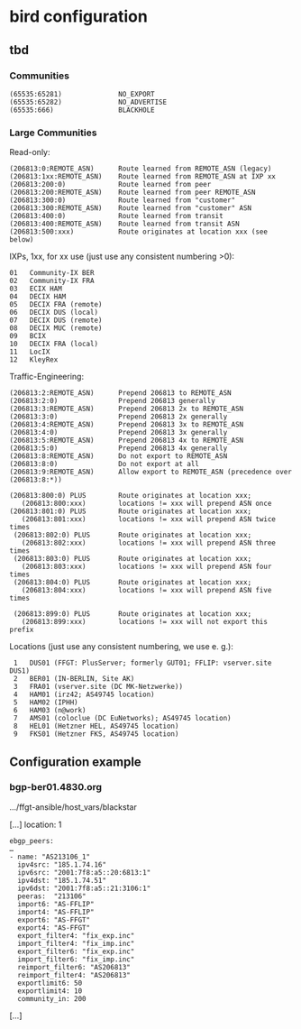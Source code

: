 # bird configuration #

## tbd ##

### Communities ###

    (65535:65281)              NO_EXPORT
    (65535:65282)              NO_ADVERTISE
    (65535:666)                BLACKHOLE

### Large Communities ###

Read-only:

    (206813:0:REMOTE_ASN)      Route learned from REMOTE_ASN (legacy)
    (206813:1xx:REMOTE_ASN)    Route learned from REMOTE_ASN at IXP xx
    (206813:200:0)             Route learned from peer
    (206813:200:REMOTE_ASN)    Route learned from peer REMOTE_ASN
    (206813:300:0)             Route learned from "customer"
    (206813:300:REMOTE_ASN)    Route learned from "customer" ASN
    (206813:400:0)             Route learned from transit
    (206813:400:REMOTE_ASN)    Route learned from transit ASN
    (206813:500:xxx)           Route originates at location xxx (see below)

IXPs, 1xx, for xx use (just use any consistent numbering >0):

    01   Community-IX BER
    02   Community-IX FRA
    03   ECIX HAM
    04   DECIX HAM
    05   DECIX FRA (remote)
    06   DECIX DUS (local)
    07   DECIX DUS (remote)
    08   DECIX MUC (remote)
    09   BCIX
    10   DECIX FRA (local)
    11   LocIX
    12   KleyRex

Traffic-Engineering:

    (206813:2:REMOTE_ASN)      Prepend 206813 to REMOTE_ASN
    (206813:2:0)               Prepend 206813 generally
    (206813:3:REMOTE_ASN)      Prepend 206813 2x to REMOTE_ASN
    (206813:3:0)               Prepend 206813 2x generally
    (206813:4:REMOTE_ASN)      Prepend 206813 3x to REMOTE_ASN
    (206813:4:0)               Prepend 206813 3x generally
    (206813:5:REMOTE_ASN)      Prepend 206813 4x to REMOTE_ASN
    (206813:5:0)               Prepend 206813 4x generally
    (206813:8:REMOTE_ASN)      Do not export to REMOTE_ASN
    (206813:8:0)               Do not export at all
    (206813:9:REMOTE_ASN)      Allow export to REMOTE_ASN (precedence over (206813:8:*))

    (206813:800:0) PLUS        Route originates at location xxx;
       (206813:800:xxx)        locations != xxx will prepend ASN once
    (206813:801:0) PLUS        Route originates at location xxx;
       (206813:801:xxx)        locations != xxx will prepend ASN twice times
     (206813:802:0) PLUS       Route originates at location xxx;
       (206813:802:xxx)        locations != xxx will prepend ASN three times
     (206813:803:0) PLUS       Route originates at location xxx;
       (206813:803:xxx)        locations != xxx will prepend ASN four times
     (206813:804:0) PLUS       Route originates at location xxx;
       (206813:804:xxx)        locations != xxx will prepend ASN five times

     (206813:899:0) PLUS       Route originates at location xxx;
       (206813:899:xxx)        locations != xxx will not export this prefix


Locations (just use any consistent numbering, we use e. g.):

     1   DUS01 (FFGT: PlusServer; formerly GUT01; FFLIP: vserver.site DUS1)
     2   BER01 (IN-BERLIN, Site AK)
     3   FRA01 (vserver.site (DC MK-Netzwerke))
     4   HAM01 (irz42; AS49745 location)
     5   HAM02 (IPHH)
     6   HAM03 (n@work)
     7   AMS01 (coloclue (DC EuNetworks); AS49745 location)
     8   HEL01 (Hetzner HEL, AS49745 location)
     9   FKS01 (Hetzner FKS, AS49745 location)



## Configuration example ##

### bgp-ber01.4830.org ###

…/ffgt-ansible/host_vars/blackstar

[…]
    location: 1

    ebgp_peers:
    …
    - name: "AS213106_1"
      ipv4src: "185.1.74.16"
      ipv6src: "2001:7f8:a5::20:6813:1"
      ipv4dst: "185.1.74.51"
      ipv6dst: "2001:7f8:a5::21:3106:1"
      peeras:  "213106"
      import6: "AS-FFLIP"
      import4: "AS-FFLIP"
      export6: "AS-FFGT"
      export4: "AS-FFGT"
      export_filter4: "fix_exp.inc"
      import_filter4: "fix_imp.inc"
      export_filter6: "fix_exp.inc"
      import_filter6: "fix_imp.inc"
      reimport_filter6: "AS206813"
      reimport_filter4: "AS206813"
      exportlimit6: 50
      exportlimit4: 10
      community_in: 200

[…]
